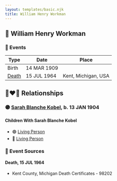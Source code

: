 ```yaml
---
layout: templates/basic.njk
title: William Henry Workman
---
```

## 🔵 William Henry Workman

### 📆 Events

Type | Date | Place
------ | ------ | ------
Birth | 14 MAR 1909 |
[Death](#event-ef7b0c63-3cc7-4de1-ac66-07f8cf3f724b) | 15 JUL 1964 | Kent, Michigan, USA

## 👩‍❤️‍👨 Relationships

### 🟣 [Sarah Blanche Kobel](/people/4/40397804), b. 13 JAN 1904

#### Children With Sarah Blanche Kobel
* 🟣 [Living Person](/people/6/68599690)
* 🔵 [Living Person](/people/5/52114384)
### 📰 Event Sources

#### <a id="event-ef7b0c63-3cc7-4de1-ac66-07f8cf3f724b"></a> Death, 15 JUL 1964
* Kent County, Michigan Death Certificates  - 98202
